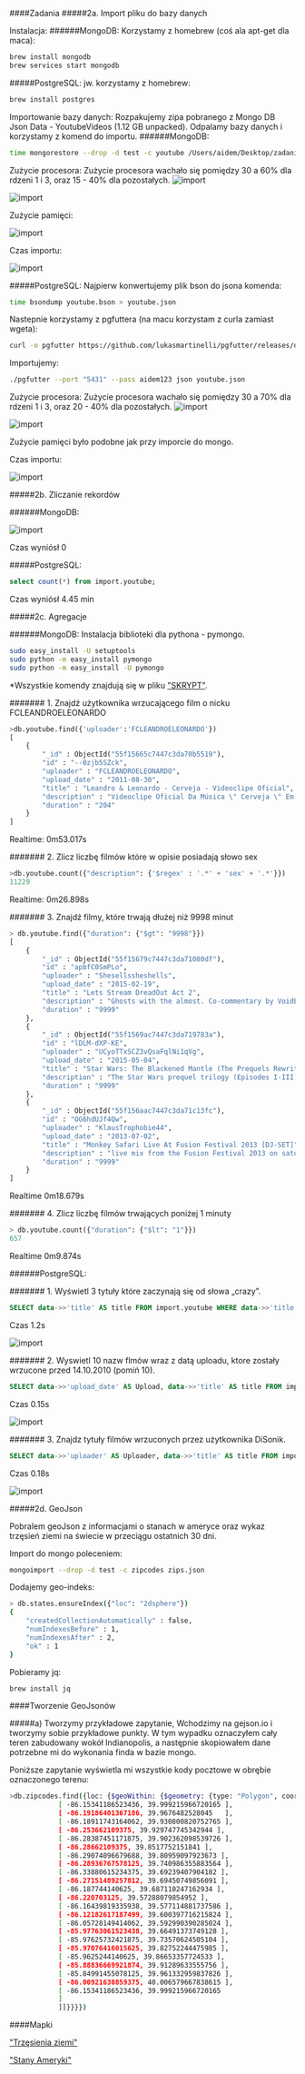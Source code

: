 ####Zadania
#####2a. Import pliku do bazy danych

Instalacja:
######MongoDB:
Korzystamy z homebrew (coś ala apt-get dla maca):
```sh
brew install mongodb
brew services start mongodb
```
#####PostgreSQL:
jw. korzystamy z homebrew:
```sh
brew install postgres
```

Importowanie bazy danych:
Rozpakujemy zipa pobranego z Mongo DB Json Data - YoutubeVideos (1.12 GB unpacked).
Odpalamy bazy danych i korzystamy z komend do importu.
######MongoDB:
```sh
time mongorestore --drop -d test -c youtube /Users/aidem/Desktop/zadanie1neo4js/Data/media/youtube.bson
```
Zużycie procesora:
Zużycie procesora wachało się pomiędzy 30 a 60% dla rdzeni 1 i 3, oraz 15 - 40% dla pozostałych.
![import](img/importMongoProcesory.png)

![import](img/mongoImportWykres.png)

Zużycie pamięci:

![import](img/importMongoPamiec2.png)

Czas importu:

![import](img/mongoImportCzas.png)

#####PostgreSQL:
Najpierw konwertujemy plik bson do jsona komenda:
```sh
time bsondump youtube.bson > youtube.json
```
Nastepnie korzystamy z pgfuttera (na macu korzystam z curla zamiast wgeta):
```sh
curl -o pgfutter https://github.com/lukasmartinelli/pgfutter/releases/download/v0.3.2/pgfutter_darwin_amd64clear
```
Importujemy:
```sh
./pgfutter --port "5431" --pass aidem123 json youtube.json
```
Zużycie procesora:
Zużycie procesora wachało się pomiędzy 30 a 70% dla rdzeni 1 i 3, oraz 20 - 40% dla pozostałych.
![import](img/postgresImportProcesory.png)

![import](img/postgresImportWykres.png)

Zużycie pamięci było podobne jak przy imporcie do mongo.

Czas importu:

![import](img/postgresImportCzas.png)

#####2b. Zliczanie rekordów

######MongoDB:

![import](img/zliczanieRekordowMongo.png)

Czas wyniósł 0

#####PostgreSQL:
```sql
select count(*) from import.youtube;
```
Czas wyniósł 4.45 min

#####2c. Agregacje

######MongoDB:
Instalacja biblioteki dla pythona - pymongo.
```sh
sudo easy_install -U setuptools
sudo python -m easy_install pymongo
sudo python -m easy_install -U pymongo
```


*Wszystkie komendy znajdują się w pliku ["SKRYPT"](lol "SKRYPT").

####### 1. Znajdź użytkownika wrzucającego film o nicku FCLEANDROELEONARDO
```py
>db.youtube.find({'uploader':'FCLEANDROELEONARDO'})
[
	{
		"_id" : ObjectId("55f15665c7447c3da70b5519"),
		"id" : "--0zjb5SZck",
		"uploader" : "FCLEANDROELEONARDO",
		"upload_date" : "2011-08-30",
		"title" : "Leandro & Leonardo - Cerveja - Videoclipe Oficial",
		"description" : "Videoclipe Oficial Da Música \" Cerveja \" Em 1997 ! Pra Matar As Saudades !!!",
		"duration" : "204"
	}
]
```

Realtime:	0m53.017s

####### 2. Zlicz liczbę filmów które w opisie posiadają słowo sex
```py
>db.youtube.count({"description": {'$regex' : '.*' + 'sex' + '.*'}})
11229
```

Realtime:	0m26.898s

####### 3. Znajdź filmy, które trwają dłużej niż 9998 minut
```py
> db.youtube.find({"duration": {"$gt": "9998"}})
[
	{
		"_id" : ObjectId("55f15679c7447c3da71080df"),
		"id" : "apbfC0SmPLo",
		"uploader" : "Shesellssheshells",
		"upload_date" : "2015-02-19",
		"title" : "Lets Stream DreadOut Act 2",
		"description" : "Ghosts with the almost. Co-commentary by VoidBurger (http://twitter.com/voidburger), ChipCheezum (http://twitter.com/chipcheezum), and kcgreenn (https://twitter.com/kcgreenn)\n\nLike this channel? Support it on Patreon! https://www.patreon.com/kamoc",
		"duration" : "9999"
	},
	{
		"_id" : ObjectId("55f1569ac7447c3da719783a"),
		"id" : "lDLM-dXP-KE",
		"uploader" : "UCyoTTxSCZ3vQsaFqlNi1qVg",
		"upload_date" : "2015-05-04",
		"title" : "Star Wars: The Blackened Mantle (The Prequels Rewritten / Recut)",
		"description" : "The Star Wars prequel trilogy (Episodes I-III). Re-edited, interwoven, and entirely rewritten using English subtitles over Japanese audio. A story you haven't seen.\n\n\"Star Wars: The Blackened Mantle\" chronicles the rise of a young Jedi named Anakin Skywalker. Haunted by vivid and prophetic nightmares since he was a slave on Tatooine, Anakin is trained to find peace through the Force by his friend and mentor, Jedi Master Obi-Wan Kenobi - until an act of brutal violence shatters Anakin's fragile grip on his own perilous gift.\n\nThis three-year project was inspired by a challenge unwittingly issued by Peter Sciretta of /Film: was Topher Grace's 85-minute recut trilogy genuinely the \"best possible edit of the Star Wars prequels given the footage released and available?\" To test that claim, the creators of this film turned away from the original English footage - and the original script - and pursued an option based on new research showing how our minds integrate written subtitles with spoken language. This was the result.\n\nNOTE: Unlike many other fan-edits of the prequels, \"The Blackened Mantle\" is not simply three separate films glued back-to-back with the fat cut out. It has proper dramatic pacing, new character arcs, reworked image quality, and a heavily modified plot constructed from a brand new, non-chronological script. It is not necessarily compatible with any Star Wars canon other than the original film trilogy (such as the fantastic \"Clone Wars\" animated series). Apologies go out to fluent Japanese speakers, who will likely not be able to watch the film without muting the audio.\n\nThis is a fan-made, not-for-profit edit of the Star Wars prequels. The creators have no affiliation with Twentieth Century Fox, Lucasfilm Ltd., or Walt Disney Studios.",
		"duration" : "9999"
	},
	{
		"_id" : ObjectId("55f156aac7447c3da71c13fc"),
		"id" : "OG6hdUJf4Qw",
		"uploader" : "KlausTrophobie44",
		"upload_date" : "2013-07-02",
		"title" : "Monkey Safari Live At Fusion Festival 2013 [DJ-SET]",
		"description" : "live mix from the Fusion Festival 2013 on saturday 19-22 at Tanzwiese\n\n\nhttps://soundcloud.com/monkey-safari/",
		"duration" : "9999"
	}
]
```

Realtime	0m18.679s

####### 4. Zlicz liczbę filmów trwających poniżej 1 minuty
```py
> db.youtube.count({"duration": {"$lt": "1"}})
657
```

Realtime	0m9.874s

######PostgreSQL:

####### 1. Wyświetl 3 tytuły które zaczynają się od słowa „crazy”.
```sql
SELECT data->>'title' AS title FROM import.youtube WHERE data->>'title' like ('crazy%') LIMIT 3;
```
Czas 1.2s

![import](img/postgresCrazy.png)

####### 2. Wyswietl 10 nazw flmów wraz z datą uploadu, ktore zostały wrzucone przed 14.10.2010 (pomiń 10).
```sql
SELECT data->>'upload_date' AS Upload, data->>'title' AS title FROM import.youtube WHERE data->>'upload_date' < '2010-10-14' LIMIT 10 OFFSET 10;
```
Czas 0.15s

![import](img/postgresData.png)

####### 3. Znajdz tytuły filmów wrzuconych przez użytkownika DiSonik.
```sql
SELECT data->>'uploader' AS Uploader, data->>'title' AS title FROM import.youtube WHERE data->>'uploader' = 'DiSonik';
```
Czas 0.18s

![import](img/postgresUploader.png)

#####2d. GeoJson

Pobralem geoJson z informacjami o stanach w ameryce oraz wykaz trzęsień ziemi na świecie w przeciągu ostatnich 30 dni.

Import do mongo poleceniem:
```sh
mongoimport --drop -d test -c zipcodes zips.json
```
Dodajemy geo-indeks:
```sh
> db.states.ensureIndex({"loc": "2dsphere"})
{
	"createdCollectionAutomatically" : false,
	"numIndexesBefore" : 1,
	"numIndexesAfter" : 2,
	"ok" : 1
}
```

Pobieramy jq:
```sh
brew install jq
```

####Tworzenie GeoJsonów

#####a) Tworzymy przykładowe zapytanie, 
Wchodzimy na gejson.io i tworzymy sobie przykładowe punkty. W tym wypadku oznaczyłem cały teren zabudowany wokół Indianopolis, a następnie skopiowałem dane potrzebne mi do wykonania finda w bazie mongo.

Poniższe zapytanie wyświetla mi wszystkie kody pocztowe w obrębie oznaczonego terenu:
```sh
>db.zipcodes.find({loc: {$geoWithin: {$geometry: {type: "Polygon", coordinates: [[
            [ -86.15341186523436, 39.999215966720165 ],
            [ -86.19186401367186, 39.9676482528045   ],
            [ -86.18911743164062, 39.930800820752765 ],
            [ -86.253662109375, 39.929747745342944 ],
            [ -86.28387451171875, 39.902362098539726 ],
            [ -86.28662109375, 39.8517752151841 ],
            [ -86.29074096679688, 39.80959097923673 ],
            [ -86.28936767578125, 39.740986355883564 ],
            [ -86.33880615234375, 39.69239407904182 ],
            [ -86.27151489257812, 39.69450749856091 ],
            [ -86.187744140625, 39.687110247162934 ],
            [ -86.220703125, 39.57288079854952 ],
            [ -86.16439819335938, 39.577114881737586 ],
            [ -86.12182617187499, 39.600397716215824 ],
            [ -86.05728149414062, 39.592990390285024 ],
            [ -85.97763061523438, 39.66491373749128 ],
            [ -85.97625732421875, 39.73570624505104 ],
            [ -85.97076416015625, 39.82752244475985 ],
            [ -85.9625244140625, 39.86653357724533 ],
            [ -85.88836669921874, 39.91289633555756 ],
            [ -85.84991455078125, 39.961332959837826 ],
            [ -86.00921630859375, 40.006579667838615 ],
            [ -86.15341186523436, 39.999215966720165
            ]
            ]]}}}})
```



####Mapki

["Trzęsienia ziemi"](earthquakes.geojson "Trzęsienia ziemi")

["Stany Ameryki"](states.geojson "Stany Ameryki")





